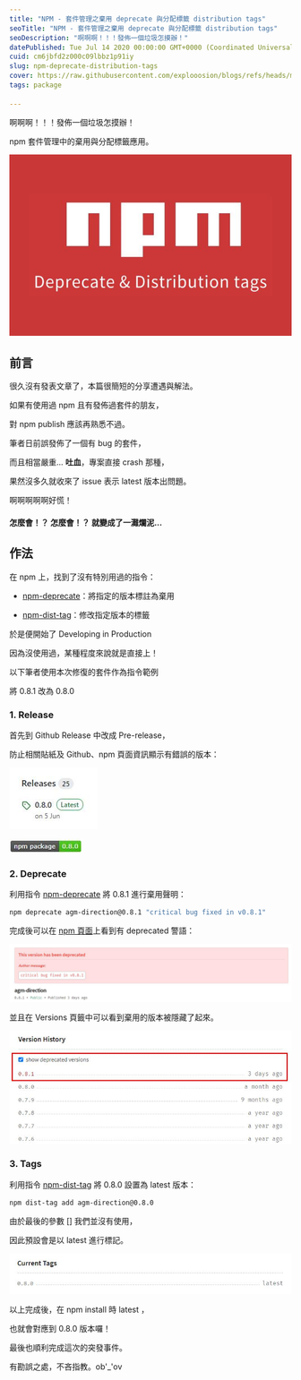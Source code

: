 ```yaml
---
title: "NPM - 套件管理之棄用 deprecate 與分配標籤 distribution tags"
seoTitle: "NPM - 套件管理之棄用 deprecate 與分配標籤 distribution tags"
seoDescription: "啊啊啊！！！發佈一個垃圾怎摸辦！"
datePublished: Tue Jul 14 2020 00:00:00 GMT+0000 (Coordinated Universal Time)
cuid: cm6jbfd2z000c09lbbz1p91iy
slug: npm-deprecate-distribution-tags
cover: https://raw.githubusercontent.com/explooosion/blogs/refs/heads/main/docs/images/2020-07-14_NPM%20-%20%E5%A5%97%E4%BB%B6%E7%AE%A1%E7%90%86%E4%B9%8B%E6%A3%84%E7%94%A8%20deprecate%20%E8%88%87%E5%88%86%E9%85%8D%E6%A8%99%E7%B1%A4%20distribution%20tags/banner/1594727263.png
tags: package

---
```


啊啊啊！！！發佈一個垃圾怎摸辦！

npm 套件管理中的棄用與分配標籤應用。

[![1594727263.png](https://raw.githubusercontent.com/explooosion/blogs/refs/heads/main/docs/images/2020-07-14_NPM%20-%20%E5%A5%97%E4%BB%B6%E7%AE%A1%E7%90%86%E4%B9%8B%E6%A3%84%E7%94%A8%20deprecate%20%E8%88%87%E5%88%86%E9%85%8D%E6%A8%99%E7%B1%A4%20distribution%20tags/1594727263.png)](https://dotblogsfile.blob.core.windows.net/user/robby/c901b341-0c8d-4d3a-988c-f9b514f26816/1594727263.png)

前言
--

很久沒有發表文章了，本篇很簡短的分享遭遇與解法。

如果有使用過 npm 且有發佈過套件的朋友，

對 npm publish 應該再熟悉不過。

筆者日前誤發佈了一個有 bug 的套件，

而且相當嚴重... **吐血**，專案直接 crash 那種，

果然沒多久就收來了 issue 表示 latest 版本出問題。

啊啊啊啊啊好慌！

#### **怎麼會！？ 怎麼會！？ 就變成了一灘爛泥...**

作法
--

在 npm 上，找到了沒有特別用過的指令：

*   [npm-deprecate](https://docs.npmjs.com/cli/deprecate)：將指定的版本標註為棄用
    
*   [npm-dist-tag](https://docs.npmjs.com/cli/dist-tag)：修改指定版本的標籤
    

於是便開始了 Developing in Production

因為沒使用過，某種程度來說就是直接上！

以下筆者使用本次修復的套件作為指令範例

將 0.8.1 改為 0.8.0

### 1\. Release

首先到 Github Release 中改成 Pre-release，

防止相關貼紙及 Github、npm 頁面資訊顯示有錯誤的版本：

![1594725206.png](https://raw.githubusercontent.com/explooosion/blogs/refs/heads/main/docs/images/2020-07-14_NPM%20-%20%E5%A5%97%E4%BB%B6%E7%AE%A1%E7%90%86%E4%B9%8B%E6%A3%84%E7%94%A8%20deprecate%20%E8%88%87%E5%88%86%E9%85%8D%E6%A8%99%E7%B1%A4%20distribution%20tags/1594725206.png)

![1594725242.png](https://raw.githubusercontent.com/explooosion/blogs/refs/heads/main/docs/images/2020-07-14_NPM%20-%20%E5%A5%97%E4%BB%B6%E7%AE%A1%E7%90%86%E4%B9%8B%E6%A3%84%E7%94%A8%20deprecate%20%E8%88%87%E5%88%86%E9%85%8D%E6%A8%99%E7%B1%A4%20distribution%20tags/1594725242.png)

### 2\. Deprecate

利用指令 [npm-deprecate](https://docs.npmjs.com/cli/deprecate) 將 0.8.1 進行棄用聲明：

```bash
npm deprecate agm-direction@0.8.1 "critical bug fixed in v0.8.1"
```

完成後可以在 [npm 頁面](https://www.npmjs.com/package/agm-direction/v/0.8.1)上看到有 deprecated 警語：

[![1594725328.png](https://raw.githubusercontent.com/explooosion/blogs/refs/heads/main/docs/images/2020-07-14_NPM%20-%20%E5%A5%97%E4%BB%B6%E7%AE%A1%E7%90%86%E4%B9%8B%E6%A3%84%E7%94%A8%20deprecate%20%E8%88%87%E5%88%86%E9%85%8D%E6%A8%99%E7%B1%A4%20distribution%20tags/1594725328.png)](https://dotblogsfile.blob.core.windows.net/user/robby/c901b341-0c8d-4d3a-988c-f9b514f26816/1594725328.png)

並且在 Versions 頁籤中可以看到棄用的版本被隱藏了起來。

[![1594725939.png](https://raw.githubusercontent.com/explooosion/blogs/refs/heads/main/docs/images/2020-07-14_NPM%20-%20%E5%A5%97%E4%BB%B6%E7%AE%A1%E7%90%86%E4%B9%8B%E6%A3%84%E7%94%A8%20deprecate%20%E8%88%87%E5%88%86%E9%85%8D%E6%A8%99%E7%B1%A4%20distribution%20tags/1594725939.png)](https://dotblogsfile.blob.core.windows.net/user/robby/c901b341-0c8d-4d3a-988c-f9b514f26816/1594725939.png)

### 3\. Tags

利用指令 [npm-dist-tag](https://docs.npmjs.com/cli/dist-tag) 將 0.8.0 設置為 latest 版本：

```bash
npm dist-tag add agm-direction@0.8.0
```

由於最後的參數 \[<tag>\] 我們並沒有使用，

因此預設會是以 latest 進行標記。　

[![1594726029.png](https://raw.githubusercontent.com/explooosion/blogs/refs/heads/main/docs/images/2020-07-14_NPM%20-%20%E5%A5%97%E4%BB%B6%E7%AE%A1%E7%90%86%E4%B9%8B%E6%A3%84%E7%94%A8%20deprecate%20%E8%88%87%E5%88%86%E9%85%8D%E6%A8%99%E7%B1%A4%20distribution%20tags/1594726029.png)](https://dotblogsfile.blob.core.windows.net/user/robby/c901b341-0c8d-4d3a-988c-f9b514f26816/1594726029.png)

以上完成後，在 npm install 時 latest ，

也就會對應到 0.8.0 版本囉！

最後也順利完成這次的突發事件。

有勘誤之處，不吝指教。ob'\_'ov